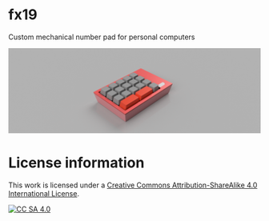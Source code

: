 # fx19
Custom mechanical number pad for personal computers

![3d render of the fx19](./fx19-enclosure-v45.png)

# License information
This work is licensed under a
[Creative Commons Attribution-ShareAlike 4.0 International License][cc-sa].

[![CC SA 4.0][cc-sa-image]][cc-sa]

[cc-sa]: http://creativecommons.org/licenses/by-sa/4.0/
[cc-sa-image]: https://i.creativecommons.org/l/by-sa/4.0/88x31.png
[cc-sa-shield]: https://mirrors.creativecommons.org/presskit/buttons/88x31/svg/by-sa.svg
